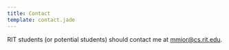 ```yaml
---
title: Contact
template: contact.jade
---
```

RIT students (or potential students) should contact me at [mmior@cs.rit.edu](mailto:mmior@cs.rit.edu).
